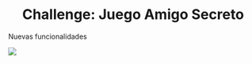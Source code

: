 <h1 align="center"> Challenge: Juego Amigo Secreto </h1>

 
  
  
  
  
  
  
  
  
  
  
  
  
  
  
   Nuevas funcionalidades 
   <p align="left">
   <img src="https://img.shields.io/badge/STATUS-EN%20DESAROLLO-green">
   </p>
